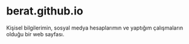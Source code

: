 # berat.github.io

Kişisel bilgilerimin, sosyal medya hesaplarımın ve yaptığım çalışmaların olduğu bir web sayfası.
